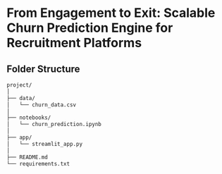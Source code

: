 # From Engagement to Exit: Scalable Churn Prediction Engine for Recruitment Platforms

## Folder Structure 

```bash
project/
│
├── data/
│   └── churn_data.csv
│
├── notebooks/
│   └── churn_prediction.ipynb
│
├── app/
│   └── streamlit_app.py
│
├── README.md
└── requirements.txt
```
